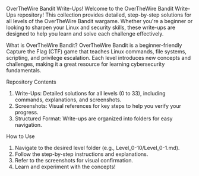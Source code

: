 OverTheWire Bandit Write-Ups!
Welcome to the OverTheWire Bandit Write-Ups repository! This collection provides detailed, step-by-step solutions for all levels of the OverTheWire Bandit wargame. Whether you're a beginner or looking to sharpen your Linux and security skills, these write-ups are designed to help you learn and solve each challenge effectively.

What is OverTheWire Bandit?
OverTheWire Bandit is a beginner-friendly Capture the Flag (CTF) game that teaches Linux commands, file systems, scripting, and privilege escalation. Each level introduces new concepts and challenges, making it a great resource for learning cybersecurity fundamentals.

Repository Contents
1. Write-Ups: Detailed solutions for all levels (0 to 33), including commands, explanations, and screenshots.
2. Screenshots: Visual references for key steps to help you verify your progress.
3. Structured Format: Write-ups are organized into folders for easy navigation.

How to Use
1. Navigate to the desired level folder (e.g., Level_0-10/Level_0-1.md).
2. Follow the step-by-step instructions and explanations.
3. Refer to the screenshots for visual confirmation.
4. Learn and experiment with the concepts!
